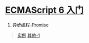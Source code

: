 # [ECMAScript 6 入门](http://es6.ruanyifeng.com/)



1. [异步编程-Promise](http://es6.ruanyifeng.com/#docs/promise)
>[实例](http://www.cnblogs.com/qq9694526/p/5714124.html)
[其他-1](http://www.jianshu.com/p/063f7e490e9a)
